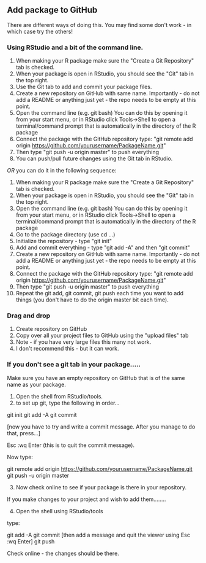 ## Add package to GitHub

There are different ways of doing this. You may find some don't work - in which case try the others!

### Using RStudio and a bit of the command line.

1. When making your R package make sure the "Create a Git Repository" tab is checked.
2. When your package is open in RStudio, you should see the "Git" tab in the top right.
3. Use the Git tab to add and commit your package files.
4. Create a new repository on GitHub with same name.
   Importantly - do not add a README or anything just yet - the repo needs to be empty at this point.
5. Open the command line (e.g. git bash) 
   You can do this by opening it from your start menu, or 
   in RStudio click Tools->Shell to open a terminal/command prompt that is automatically in the directory of the R package
6. Connect the package with the GitHub repository type:
    "git remote add origin https://github.com/yourusername/PackageName.git"
7. Then type "git push -u origin master" to push everything
8. You can push/pull future changes using the Git tab in RStudio.


*OR* you can do it in the following sequence:

1. When making your R package make sure the "Create a Git Repository" tab is checked.
2. When your package is open in RStudio, you should see the "Git" tab in the top right.
3. Open the command line (e.g. git bash) 
   You can do this by opening it from your start menu, or 
   in RStudio click Tools->Shell to open a terminal/command prompt that is automatically in the directory of the R package
4. Go to the package directory (use cd ...)
5. Initialize the repository - type "git init"
6. Add and commit everything - type "git add -A" and then "git commit"
7. Create a new repository on GitHub with same name.
   Importantly - do not add a README or anything just yet - the repo needs to be empty at this point.
8. Connect the package with the GitHub repository type:
    "git remote add origin https://github.com/yourusername/PackageName.git"
9. Then type "git push -u origin master" to push everything
10. Repeat the git add, git commit, git  push each  time you want to add things (you don't have to do the origin master bit each time).



###  Drag and drop

1. Create repository on GitHub
2. Copy over all your project files to GitHub using the "upload files" tab
3. Note - if you have very large files this many not work.
4. I don't recommend this - but it can work.




### If you don't see a git tab in your package.....

Make sure you have an empty repository on GitHub that is of the same name as your package.

1. Open the shell from RStudio/tools.
2. to set up git, type the following in order...

git init
git add -A
git commit

[now you have to try and write a commit message.  After you manage to do that, press...]

Esc  :wq Enter   (this is to quit the commit message).

Now type:

git remote add origin https://github.com/yourusername/PackageName.git
git push -u origin master

3. Now check online to see if your package is there in your repository.


If you make changes to your project and wish to add them........

4. Open the shell using RStudio/tools

type:

git add -A
git commit   [then add a message and quit the viewer using  Esc :wq Enter]
git push

Check online - the changes should be there.



























